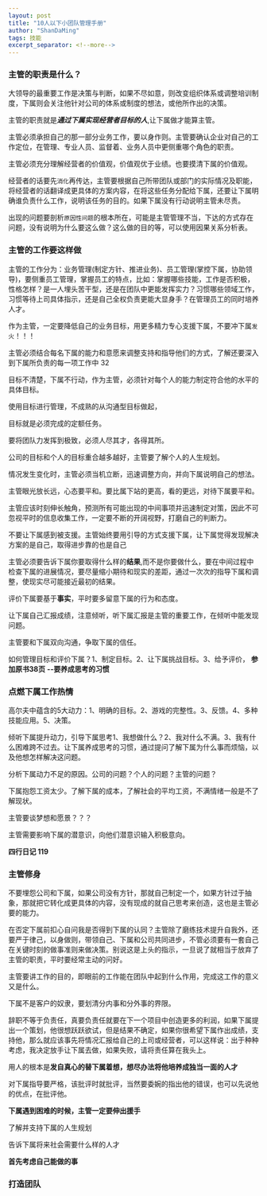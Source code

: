 ```yaml
---
layout: post
title: "10人以下小团队管理手册"
author: "ShanDaMing"
tags: 技能
excerpt_separator: <!--more-->
---
```


### 主管的职责是什么？

大领导的最重要工作是决策与判断，<!--more-->如果不尽如意，则改变组织体系或调整培训制度，下属则会关注他针对公司的体系或制度的想法，或他所作出的决策。

主管的职责就是***通过下属实现经营者目标的人***,让下属做才能算主管。

主管必须承担自己的那一部分业务工作，要以身作则。主管要确认企业对自己的工作定位，在管理、专业人员、监督着、业务人员中更侧重哪个角色的职责。

主管必须充分理解经营者的价值观，价值观优于业绩。也要摸清下属的价值观。

经营者的话要先`消化`再传达，主管要根据自己所带团队或部门的实际情况及职能，将经营者的话翻译成更具体的方案内容，在将这些任务分配给下属，还要让下属明确谁负责什么工作，说明该任务的目的。如果下属没有行动说明主管未尽责。

出现的问题要剖析`原因性问题`的根本所在，可能是主管管理不当，下达的方式存在问题，没有说明为什么要这么做？这么做的目的等，可以使用因果关系分析表。

### 主管的工作要这样做

主管的工作分为：业务管理(制定方针、推进业务)、员工管理(掌控下属，协助领导)，要侧重员工管理，掌握员工的特点，比如：掌握哪些技能，工作是否积极，性格怎样？是一人埋头苦干型，还是在团队中更能发挥实力？习惯哪些领域工作，习惯等待上司具体指示，还是自己全权负责更能大显身手？在管理员工的同时培养人才。

作为主管，一定要降低自己的业务目标，用更多精力专心支援下属，不要冲下属`发火`！！！

主管必须结合每名下属的能力和意愿来调整支持和指导他们的方式，了解还要深入到下属所负责的每一项工作中		32

目标不清楚，下属不行动，作为主管，必须针对每个人的能力制定符合他的水平的具体目标。

使用目标进行管理，不成熟的从沟通型目标做起，

目标就是必须完成的定额任务。

要将团队力发挥到极致，必须人尽其才，各得其所。

公司的目标和个人的目标重合越多越好，主管要了解个人的人生规划。

情况发生变化时，主管必须当机立断，迅速调整方向，并向下属说明自己的想法。

主管眼光放长远，心态要平和。要比属下站的更高，看的更远，对待下属要平和。

主管应该时刻伸长触角，预测所有可能出现的中间事项并迅速制定对策，因此不可忽视平时的信息收集工作，一定要不断的开阔视野，打磨自己的判断力。

不要让下属感到被支援。主管始终要用引导的方式支援下属，让下属觉得发现解决方案的是自己，取得进步靠的也是自己

主管必须要告诉下属你要取得什么样的**结果**,而不是你要做什么，要在中间过程中检查下属的进展情况，要尽量缩小期待和现实的差距，通过一次次的指导下属和调整，使现实尽可能接近最初的结果。

评价下属要基于**事实**，平时要多留意下属的行为和态度。

让下属自己汇报成绩，注意倾听，听下属汇报是主管的重要工作，在倾听中能发现问题。

主管要和下属双向沟通，争取下属的信任。

如何管理目标和评价下属？1、制定目标。2、让下属挑战目标。3、给予评价，	**参加原书38页**	**--要养成思考的习惯**

### 点燃下属工作热情

高尔夫中蕴含的5大动力：1、明确的目标。2、游戏的完整性。3、反馈。4、多种技能应用。5、决策。

倾听下属提升动力，引导下属思考1、我想做什么？2、我对什么不满。3、我有什么困难跨不过去。让下属养成思考的习惯，通过提问了解下属为什么事而烦恼，以及他想怎样解决这问题。

分析下属动力不足的原因。公司的问题？个人的问题？主管的问题？

下属抱怨工资太少。了解下属的成本，了解社会的平均工资，不满情绪一般是不了解现状。

主管要谈梦想和愿景？？？

主管需要影响下属的潜意识，向他们潜意识输入积极意向。

**四行日记	119**

### 主管修身

不要埋怨公司和下属，如果公司没有方针，那就自己制定一个，如果方针过于抽象，那就把它转化成更具体的内容，没有现成的就自己思考来创造，这也是主管必要的能力。

在否定下属前扣心自问我是否得到下属的认同？主管除了磨练技术提升自我外，还要严于律己，以身做则，带领自己、下属和公司共同进步，不管必须要有一套自己在关键时刻的做事准则来做决策。别说这是上头的指示，一旦说了就相当于放弃了主管的职责，平时要经常主动的问好。

主管要讲工作的目的，即眼前的工作能在团队中起到什么作用，完成这工作的意义又是什么。

下属不是客户的奴隶，要划清分内事和分外事的界限。

辞职不等于负责任，真要负责任就要在下一个项目中创造更多的利润，如果下属提出一个策划，他很想跃跃欲试，但是结果不确定，如果你很希望下属作出成绩，支持他，那么就应该事先将情况汇报给自己的上司或经营者，可以这样说：出于种种考虑，我决定放手让下属去做，如果失败，请将责任算在我头上。

用人的根本是**发自真心的替下属着想，想尽办法将他培养成独当一面的人才**

对下属指导要严格，该批评时就批评，当然要委婉的指出他的错误，也可以先说他的优点，在批评他。

**下属遇到困难的时候，主管一定要伸出援手**

了解并支持下属的人生规划

告诉下属将来社会需要什么样的人才

**首先考虑自己能做的事**

### 打造团队


